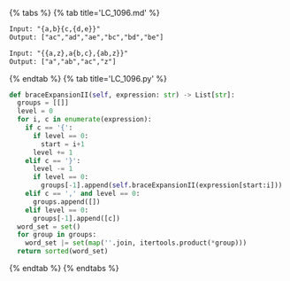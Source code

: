 {% tabs %}
{% tab title='LC_1096.md' %}

```txt
Input: "{a,b}{c,{d,e}}"
Output: ["ac","ad","ae","bc","bd","be"]

Input: "{{a,z},a{b,c},{ab,z}}"
Output: ["a","ab","ac","z"]
```

{% endtab %}
{% tab title='LC_1096.py' %}

```py
def braceExpansionII(self, expression: str) -> List[str]:
  groups = [[]]
  level = 0
  for i, c in enumerate(expression):
    if c == '{':
      if level == 0:
        start = i+1
      level += 1
    elif c == '}':
      level -= 1
      if level == 0:
        groups[-1].append(self.braceExpansionII(expression[start:i]))
    elif c == ',' and level == 0:
      groups.append([])
    elif level == 0:
      groups[-1].append([c])
  word_set = set()
  for group in groups:
    word_set |= set(map(''.join, itertools.product(*group)))
  return sorted(word_set)
```

{% endtab %}
{% endtabs %}